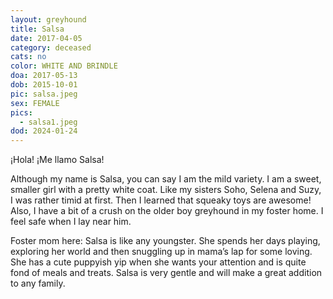```yaml
---
layout: greyhound
title: Salsa
date: 2017-04-05
category: deceased
cats: no
color: WHITE AND BRINDLE
doa: 2017-05-13
dob: 2015-10-01
pic: salsa.jpeg
sex: FEMALE
pics:
  - salsa1.jpeg
dod: 2024-01-24
---
```


¡Hola! ¡Me llamo Salsa!

Although my name is Salsa, you can say I am the mild variety.  I am a sweet, smaller girl with a pretty white coat.  Like my sisters Soho, Selena and Suzy, I was rather timid at first.  Then I learned that squeaky toys are awesome!  Also, I have a bit of a crush on the older boy greyhound in my foster home.  I feel safe when I lay near him.

Foster mom here: Salsa is like any youngster.  She spends her days playing, exploring her world and then snuggling up in mama’s lap for some loving.  She has a cute puppyish yip when she wants your attention and is quite fond of meals and treats.  Salsa is very gentle and will make a great addition to any family.
